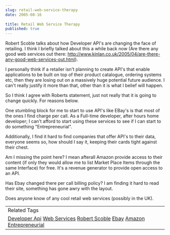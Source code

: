 ```yaml
---
slug: retail-web-service-therapy
date: 2005-08-16
 
title: Retail Web Service Therapy
published: true
---
```

Robert Scoble talks about how Developer API's are changing the face of retailing. I think I briefly talked about this a while back now (Are there any good web services out there: <a href="http://www.kinlan.co.uk/2005/04/are-there-any-good-web-services-out.html">http://www.kinlan.co.uk/2005/04/are-there-any-good-web-services-out.html</a>).<p />I personally think if a retailer isn't planning to create API's that enable applications to be built on top of their product catalogue, ordering systems etc, then they are losing out on a massively huge potential future audience. I can't really justify it more than that, other than it is what I belief will happen.<p />So I think I agree with Roberts statement, just not really that it is going to change quickly.  For reasons below.<p />One stumbling block for me to start to use API's like EBay's is that most of the ones I find charge per call.  As a Full-time developer, after hours home developer; I can't afford to start using these services to see if I can start to do something "Entrepreneurial".  <p />Additionally, I find it hard to find companies that offer API's to their data, everyone seems so, how should I say it, keeping their cards tight against their chest.<p />Am I missing the point here?  I mean afterall Amazon provide access to their content (if only they would allow me to list Market Place Items through the same Interface) for free.  It's a revenue generator to provide open access to an API.<p />Has Ebay changed there per call billing policy?  I am finding it hard to read their site, something has gone awry with the layout.<p />Does anyone know of any cool retail web services (possibly in the UK).<p /><table class="TechnoratiHead TagHeader">
<tr><td>Related Tags</td></tr>
<tr class="Technorati"><td>
<a href="https://paul.kinlan.me/tags/Developer%20Api" class="Tag" rel="tag">Developer Api</a> <a href="https://paul.kinlan.me/tags/Web%20Services" class="Tag" rel="tag">Web Services</a> <a href="https://paul.kinlan.me/tags/Robert%20Scoble" class="Tag" rel="tag">Robert Scoble</a> <a href="https://paul.kinlan.me/tags/Ebay" class="Tag" rel="tag">Ebay</a> <a href="https://paul.kinlan.me/tags/Amazon" class="Tag" rel="tag">Amazon</a> <a href="https://paul.kinlan.me/tags/Entrepreneurial" class="Tag" rel="tag">Entrepreneurial</a>
</td></tr>
</table>

